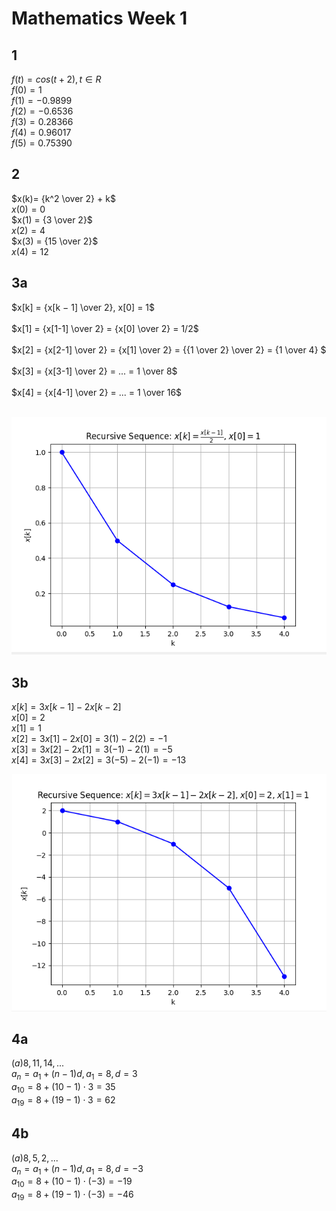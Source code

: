 # Mathematics Week 1
## 1
$f(t) = cos(t+2), t ∈ R$ <br>
$f(0) = 1$ <br>
$f(1) = -0.9899$ <br>
$f(2) = -0.6536$ <br>
$f(3) = 0.28366$ <br>
$f(4) = 0.96017$ <br>
$f(5) = 0.75390$ <br>

## 2
$x(k)= {k^2 \over 2} + k$ <br>
$x(0) = 0$ <br>
$x(1) = {3 \over 2}$<br>
$x(2) = 4$<br>
$x(3) = {15 \over 2}$<br>
$x(4) = 12$<br>

## 3a
$x[k] = {x[k − 1] \over 2}, x[0] = 1$<br><br>
$x[1] = {x[1-1] \over 2} = {x[0] \over 2} = 1/2$<br><br>
$x[2] = {x[2-1] \over 2} = {x[1] \over 2} = {{1 \over 2} \over 2} = {1 \over 4} $<br><br>
$x[3] = {x[3-1] \over 2} = ... = 1 \over 8$<br><br>
$x[4] = {x[4-1] \over 2} = ... = 1 \over 16$<br><br>

![Plot for task 3a](1.png)

## 3b
$x[k] = 3x[k − 1] − 2x[k − 2]$<br>
$x[0] = 2$<br>
$x[1] = 1$<br>
$x[2] = 3x[1]-2x[0] = 3(1)-2(2) = -1$<br>
$x[3] = 3x[2]−2x[1] = 3(−1)−2(1) = −5$<br>
$x[4] = 3x[3]−2x[2] = 3(−5)−2(−1) = −13$<br>

![Plot for task 3b](2.png)

## 4a
$(a) 8,11,14,...$<br>
$a_n​ = a_1 ​+ (n−1)d, a_1 = 8, d = 3$<br>
$a_{10} = 8 + (10-1)⋅3 = 35$<br>
$a_{19} = 8 + (19-1)⋅3 = 62$<br>

## 4b
$(a) 8,5,2,...$<br>
$a_n​ = a_1 ​+ (n−1)d, a_1 = 8, d = -3$<br>
$a_{10} ​= 8+(10−1)⋅(−3) = -19$<br>
$a_{19} ​= 8+(19−1)⋅(−3) = -46$<br>